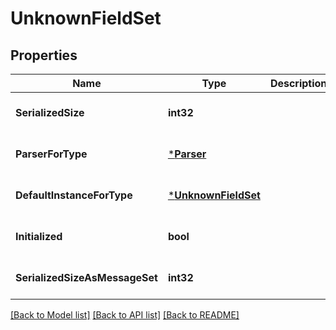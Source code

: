# UnknownFieldSet

## Properties
Name | Type | Description | Notes
------------ | ------------- | ------------- | -------------
**SerializedSize** | **int32** |  | [optional] [default to null]
**ParserForType** | [***Parser**](Parser.md) |  | [optional] [default to null]
**DefaultInstanceForType** | [***UnknownFieldSet**](UnknownFieldSet.md) |  | [optional] [default to null]
**Initialized** | **bool** |  | [optional] [default to null]
**SerializedSizeAsMessageSet** | **int32** |  | [optional] [default to null]

[[Back to Model list]](../README.md#documentation-for-models) [[Back to API list]](../README.md#documentation-for-api-endpoints) [[Back to README]](../README.md)

